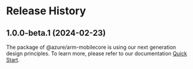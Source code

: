 # Release History
    
## 1.0.0-beta.1 (2024-02-23)

The package of @azure/arm-mobilecore is using our next generation design principles. To learn more, please refer to our documentation [Quick Start](https://aka.ms/js-track2-quickstart).
